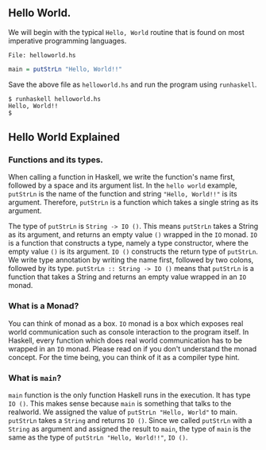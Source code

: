 
## Hello World. 

We will begin with the typical `Hello, World` routine that is found on most imperative programming languages.

`File: helloworld.hs`
```haskell
main = putStrLn "Hello, World!!"
```

Save the above file as `helloworld.hs` and run the program using `runhaskell`.

```
$ runhaskell helloworld.hs
Hello, World!!
$
```

## Hello World Explained

### Functions and its types.

When calling a function in Haskell, we write the function's name first, followed by a space and its argument list. In the `hello world` example, `putStrLn` is the name of the function and string `"Hello, World!!"` is its argument. Therefore, `putStrLn` is a function which takes a single string as its argument. 

The type of `putStrLn` is `String -> IO ()`. This means `putStrLn` takes a String as its argument, and returns an empty value `()` wrapped in the `IO` monad. `IO` is a function that constructs a type, namely a type constructor, where the empty value `()` is its argument. `IO ()` constructs the return type of `putStrLn`. We write type annotation by writing the name first, followed by two colons, followed by its type. `putStrLn :: String -> IO ()` means that `putStrLn` is a function that takes a String and returns an empty value wrapped in an `IO` monad. 

### What is a Monad?

You can think of monad as a box. `IO` monad is a box which exposes real world communication such as console interaction to the program itself. In Haskell, every function which does real world communication has to be wrapped in an `IO` monad. Please read on if you don't understand the monad concept. For the time being, you can think of it as a compiler type hint. 

### What is `main`?

`main` function is the only function Haskell runs in the execution. It has type `IO ()`. This makes sense because `main` is something that talks to the realworld. We assigned the value of `putStrLn "Hello, World"` to main. `putStrLn` takes a `String` and returns `IO ()`. Since we called `putStrLn` with a `String` as argument and assigned the result to `main`, the type of `main` is the same as the type of `putStrLn "Hello, World!!"`, `IO ()`.

